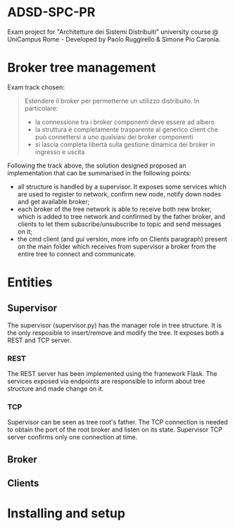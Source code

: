 # ADSD-SPC-PR
Exam project for "Architetture dei Sistemi Distribuiti" university course @ UniCampus Rome - Developed by Paolo Ruggirello & Simone Pio Caronia.


# Broker tree management

Exam track chosen:

> Estendere il broker per permetterne un utilizzo distribuito. In particolare:
> - la connessione tra i broker componenti deve essere ad albero
> - la struttura è completamente trasparente al generico client che può connettersi a uno qualsiasi dei broker componenti
> - si lascia completa libertà sulla gestione dinamica dei broker in ingresso e uscita

Following the track above, the solution designed proposed an implementation that can be summarised in the following points:
- all structure is handled by a supervisor. It exposes some services which are used to register to network, confirm new node, notify down nodes and get available broker;
- each broker of the tree network is able to receive both new broker, which is added to tree network and confirmed by the father broker, and clients to let them subscribe/unsubscribe to topic and send messages on it;
- the cmd client (and gui version, more info on Clients paragraph) present on the main folder which receives from supervisor a broker from the entire tree to connect and communicate.


# Entities

## Supervisor
The supervisor (supervisor.py) has the manager role in tree structure. It is the only resposible to insert/remove and modify the tree.
It exposes both a REST and TCP server.
### REST
The REST server has been implemented using the framework Flask. The services exposed via endpoints are responsible to inform about tree structure and made change on it.

### TCP
Supervisor can be seen as tree root's father. The TCP connection is needed to obtain the port of the root broker and listen on its state.
Supervisor TCP server confirms only one connection at time.

## Broker

## Clients


# Installing and setup



